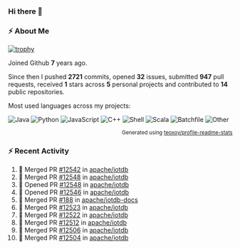 ### Hi there 👋

### :zap: About Me

[![trophy](https://github-profile-trophy.vercel.app/?username=HTHou&theme=onedark)](https://github.com/ryo-ma/github-profile-trophy)
   
Joined Github **7** years ago.

Since then I pushed **2721** commits, opened **32** issues, submitted **947** pull requests, received **1** stars across **5** personal projects and contributed to **14** public repositories.

Most used languages across my projects:

![Java](https://img.shields.io/static/v1?style=flat-square&label=%E2%A0%80&color=555&labelColor=%23b07219&message=Java%EF%B8%B195.9%25)
![Python](https://img.shields.io/static/v1?style=flat-square&label=%E2%A0%80&color=555&labelColor=%233572A5&message=Python%EF%B8%B10.9%25)
![JavaScript](https://img.shields.io/static/v1?style=flat-square&label=%E2%A0%80&color=555&labelColor=%23f1e05a&message=JavaScript%EF%B8%B10.6%25)
![C++](https://img.shields.io/static/v1?style=flat-square&label=%E2%A0%80&color=555&labelColor=%23f34b7d&message=C%2B%2B%EF%B8%B10.4%25)
![Shell](https://img.shields.io/static/v1?style=flat-square&label=%E2%A0%80&color=555&labelColor=%2389e051&message=Shell%EF%B8%B10.4%25)
![Scala](https://img.shields.io/static/v1?style=flat-square&label=%E2%A0%80&color=555&labelColor=%23c22d40&message=Scala%EF%B8%B10.3%25)
![Batchfile](https://img.shields.io/static/v1?style=flat-square&label=%E2%A0%80&color=555&labelColor=%23C1F12E&message=Batchfile%EF%B8%B10.2%25)
![Other](https://img.shields.io/static/v1?style=flat-square&label=%E2%A0%80&color=555&labelColor=%23ededed&message=Other%EF%B8%B10.8%25)

<p align="right"><sub>Generated using <a href="https://github.com/marketplace/actions/profile-readme-stats">teoxoy/profile-readme-stats</a></sub></p>


<!--![](https://github.com/HTHou/HTHou/blob/output/github-contribution-grid-snake.svg)-->

<!--![Haonan Hou's github stats](https://github-readme-stats.vercel.app/api?username=HTHou&count_private=true&show_icons=true&theme=onedark)-->

<!--![Haonan Hou's wakatime stats](https://github-readme-stats.vercel.app/api/wakatime?username=HTHou&layout=compact&theme=onedark)-->

<!--![Top Langs](https://github-readme-stats.vercel.app/api/top-langs/?username=HTHou&theme=onedark&layout=compact)-->

### :zap: Recent Activity
<!--START_SECTION:activity-->
1. 🎉 Merged PR [#12542](https://github.com/apache/iotdb/pull/12542) in [apache/iotdb](https://github.com/apache/iotdb)
2. 🎉 Merged PR [#12548](https://github.com/apache/iotdb/pull/12548) in [apache/iotdb](https://github.com/apache/iotdb)
3. 💪 Opened PR [#12548](https://github.com/apache/iotdb/pull/12548) in [apache/iotdb](https://github.com/apache/iotdb)
4. 💪 Opened PR [#12546](https://github.com/apache/iotdb/pull/12546) in [apache/iotdb](https://github.com/apache/iotdb)
5. 🎉 Merged PR [#188](https://github.com/apache/iotdb-docs/pull/188) in [apache/iotdb-docs](https://github.com/apache/iotdb-docs)
6. 🎉 Merged PR [#12523](https://github.com/apache/iotdb/pull/12523) in [apache/iotdb](https://github.com/apache/iotdb)
7. 🎉 Merged PR [#12522](https://github.com/apache/iotdb/pull/12522) in [apache/iotdb](https://github.com/apache/iotdb)
8. 🎉 Merged PR [#12512](https://github.com/apache/iotdb/pull/12512) in [apache/iotdb](https://github.com/apache/iotdb)
9. 🎉 Merged PR [#12506](https://github.com/apache/iotdb/pull/12506) in [apache/iotdb](https://github.com/apache/iotdb)
10. 🎉 Merged PR [#12504](https://github.com/apache/iotdb/pull/12504) in [apache/iotdb](https://github.com/apache/iotdb)
<!--END_SECTION:activity-->

<!--
**HTHou/HTHou** is a ✨ _special_ ✨ repository because its `README.md` (this file) appears on your GitHub profile.

Here are some ideas to get you started:

- 🔭 I’m currently working on ...
- 🌱 I’m currently learning ...
- 👯 I’m looking to collaborate on ...
- 🤔 I’m looking for help with ...
- 💬 Ask me about ...
- 📫 How to reach me: ...
- 😄 Pronouns: ...
- ⚡ Fun fact: ...
-->

